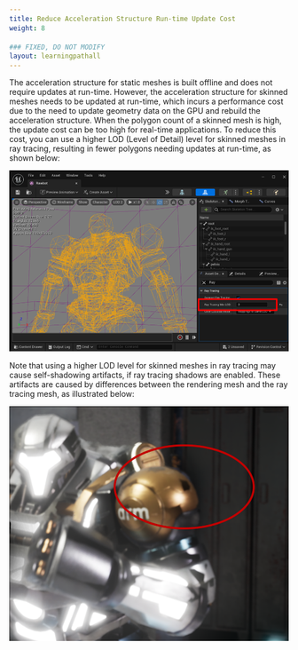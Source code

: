 ```yaml
---
title: Reduce Acceleration Structure Run-time Update Cost
weight: 8

### FIXED, DO NOT MODIFY
layout: learningpathall
---
```


The acceleration structure for static meshes is built offline and does not require updates at run-time. However, the acceleration structure for skinned meshes needs to be updated at run-time, which incurs a performance cost due to the need to update geometry data on the GPU and rebuild the acceleration structure. When the polygon count of a skinned mesh is high, the update cost can be too high for real-time applications. To reduce this cost, you can use a higher LOD (Level of Detail) level for skinned meshes in ray tracing, resulting in fewer polygons needing updates at run-time, as shown below:

![Figure 1. Select higher LOD for ray tracing in Unreal editor.](images/skin-lod.png)

Note that using a higher LOD level for skinned meshes in ray tracing may cause self-shadowing artifacts, if ray tracing shadows are enabled. These artifacts are caused by differences between the rendering mesh and the ray tracing mesh, as illustrated below:

![Figure 2. The black areas are the self-shadowing artifacts generated by using different LODs for rendering and ray tracing shadows.](images/skin-lod-error.png)
